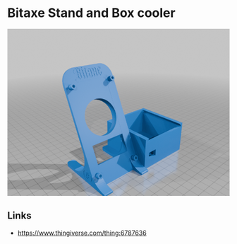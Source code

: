 # Bitaxe Stand and Box cooler

![Bitaxe Stand and Box cooler](./preview.webp)

## Links

- https://www.thingiverse.com/thing:6787636
